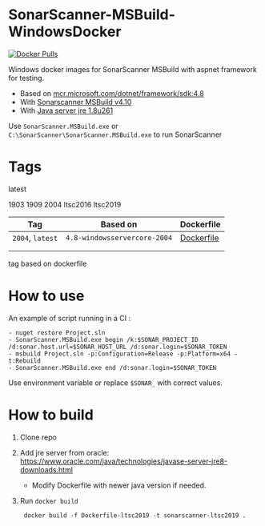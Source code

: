 # SonarScanner-MSBuild-WindowsDocker

[![Docker Pulls](https://img.shields.io/docker/pulls/ncareau/mikro-watch)](https://hub.docker.com/r/ncareau/mikro-watch)

Windows docker images for SonarScanner MSBuild with aspnet framework for testing. 

* Based on [mcr.microsoft.com/dotnet/framework/sdk:4.8](https://hub.docker.com/_/microsoft-dotnet-framework-sdk/)
* With [Sonarscanner MSBuild v4.10](https://docs.sonarqube.org/latest/analysis/scan/sonarscanner-for-msbuild/)
* With [Java server jre 1.8u261](https://www.oracle.com/java/technologies/javase-server-jre8-downloads.html)

Use `SonarScanner.MSBuild.exe` or `C:\SonarScanner\SonarScanner.MSBuild.exe` to run SonarScanner

# Tags

latest

1903
1909
2004
ltsc2016
ltsc2019

| Tag              | Based on                     | Dockerfile |
|------------------|------------------------------|------------|
| `2004`, `latest` | `4.8-windowsservercore-2004` | [Dockerfile](https://github.com/ncareau/sonarscanner-msbuild-windowsdocker/blob/master/Dockerfile-2004) |
|                  |                            |            |
|                  |                            |            |

tag
based on 
dockerfile

# How to use

An example of script running in a CI :

    - nuget restore Project.sln
    - SonarScanner.MSBuild.exe begin /k:$SONAR_PROJECT_ID /d:sonar.host.url=$SONAR_HOST_URL /d:sonar.login=$SONAR_TOKEN
    - msbuild Project.sln -p:Configuration=Release -p:Platform=x64 -t:Rebuild
    - SonarScanner.MSBuild.exe end /d:sonar.login=$SONAR_TOKEN

Use environment variable or replace `$SONAR_` with correct values. 

# How to build

1. Clone repo
2. Add jre server from oracle: https://www.oracle.com/java/technologies/javase-server-jre8-downloads.html
    * Modify Dockerfile with newer java version if needed.
4. Run `docker build`

        docker build -f Dockerfile-ltsc2019 -t sonarscanner-ltsc2019 .
